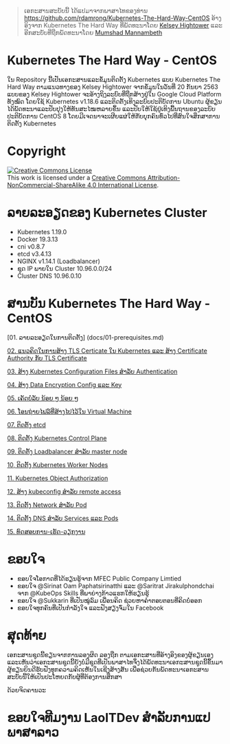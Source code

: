 > ເອກະສານສະບັບນີ້ ໄດ້ແປມາຈາກພາສາໄທຂອງທ່ານ https://github.com/rdamrong/Kubernetes-The-Hard-Way-CentOS ອ້າງອິງຈາກ Kubernetes The Hard Way ທີ່ພັດທະນາໂດຍ [Kelsey Hightower](https://github.com/kelseyhightower/kubernetes-the-hard-way) ແລະອີກສະບັບທີ່ຖືກພັດທະນາໂດຍ [Mumshad Mannambeth](https://github.com/mmumshad/kubernetes-the-hard-way)
# Kubernetes The Hard Way - CentOS
ໃນ Repository ນີ້ເປັນເອກະສານແລະຂໍ້ມູນຕິດຕັ້ງ Kubernetes ແບບ Kubernetes The Hard Way ຕາມແນວທາງຂອງ Kelsey Hightower ຈາກຂໍ້ມູນໃນວັນທີ່ 20 ກັນຍາ 2563 ແບບຂອງ Kelsey Hightower ຈະອ້າງຖິງລະບົບທີ່ຖືກສ້າງຢູ່ໃນ Google Cloud Platform ທັງໝົດ ໂດຍໃຊ້ Kubernetes v1.18.6 ແລະຕິດຕັ້ງເທິງລະບົບປະຕິບັດການ Ubuntu  ຜູ້ຂຽນໄດ້ພັດທະນາແລະປັບປຸງໃຫ້ທັນສະໄໝຫລາຍຂຶ້ນ ແລະປັບໃຫ້ໃຊ້ຢູ່ເທິງພື້ນຖານຂອງລະບົບປະຕິບັດການ CentOS 8 ໂດຍມີເຈດນາຈະເຜີຍແຜ່ໃຫ້ກັບບຸກຄົນທົ່ວໄປທີ່ສົນໃຈສຶກສາການຕິດຕັ້ງ Kubernetes 
# Copyright

<a rel="license" href="http://creativecommons.org/licenses/by-nc-sa/4.0/"><img alt="Creative Commons License" style="border-width:0" src="https://i.creativecommons.org/l/by-nc-sa/4.0/88x31.png" /></a><br />This work is licensed under a <a rel="license" href="http://creativecommons.org/licenses/by-nc-sa/4.0/">Creative Commons Attribution-NonCommercial-ShareAlike 4.0 International License</a>.
# ລາຍລະອຽດຂອງ Kubernetes Cluster
- Kubernetes 1.19.0
- Docker 19.3.13
- cni v0.8.7
- etcd v3.4.13
- NGINX v1.14.1 (Loadbalancer)
- ຊຸດ IP ພາຍໃນ Cluster 10.96.0.0/24
- Cluster DNS 10.96.0.10
# ສານບັນ Kubernetes The Hard Way - CentOS
[01. ລາຍລະອຽດໃນການຕິດຕັ້ງ] (docs/01-prerequisites.md)

[02. ແນວຄິດໃນການສ້າງ TLS Certicate ໃນ Kubernetes ແລະ ສ້າງ Certificate Authority ກັບ TLS Certificate](docs/02-generating-tls-certificate.md)

[03. ສ້າງ Kubernetes Configuration Files ສຳລັບ Authentication](docs/03-generating-kubenetes-configuration-file.md)

[04. ສ້າງ Data Encryption Config ແລະ Key](docs/04-generating-data-encryption-key.md)

[05. ເຄັດບໍ່ລັບ ນ້ອຍ ໆ ນ້ອຍ ໆ](docs/05-tip-n-trick.md)

[06. ໂອນຖ່າຍໄຟລ໌ທີ່ສ້າງໄປໄວ້ໃນ Virtual Machine](docs/06-transfer-file.md)

[07. ຕິດຕັ້ງ etcd](docs/07-install_etcd_cluster.md)

[08. ຕິດຕັ້ງ Kubernetes Control Plane](docs/08-install_kubernetes_control_plane.md)

[09. ຕິດຕັ້ງ Loadbalancer ສຳລັບ master node](docs/09-loadbalancer.md)

[10, ຕິດຕັ້ງ Kubernetes Worker Nodes](docs/10-install-worker-node.md)

[11. Kubernetes Object Authorization](docs/11-kubernetes-object-authorization.md)

[12. ສ້າງ kubeconfig ສຳລັບ remote access](docs/12-kubectl-remote-access.md)

[13. ຕິດຕັ້ງ Network ສຳລັບ Pod](docs/13-pod-network.md)

[14. ຕິດຕັ້ງ DNS ສຳລັບ Services ແລະ Pods](docs/14-dns-for-services-and-pods.md)

[15. ທົດສອບການ-ເຮັດ-ວຽກງານ](docs/15-test.md)

# ຂອບໃຈ
- ຂອບໃຈໂອກາດທີ່ໄດ້ຮຽນຮູ້ຈາກ MFEC Public Company Limtied
- ຂອບໃຈ @Sirinat Oam Paphatsirinatthi ແລະ @Saritrat Jirakulphondchai ຈາກ @KubeOps Skills ທີ່ພາຍ່າງກ້າວແຮກໃຫ້ຮຽນຮູ້
- ຂອບໃຈ @Sukkarin ທີ່ເປັນໝູ່ລົມ ເພື່ອນຄິດ ຊ່ວຍຫາຄຳຕອບຕອນທີ່ຄິດບໍ່ອອກ
- ຂອບໃຈທຸກຄົນທີ່ເປັນກຳລັງໃຈ ແລະຟັງສຽງຈົ່ມໃນ Facebook

# ສຸດທ້າຍ
ເອກະສານຊຸດນີ້ຂຽນຈາກການລອງຜິດ ລອງຖືກ ຕາມເອກະສານທີ່ອ້າງອິງຂອງຜູ້ຂຽນເອງ ແລະເຫັນວ່າເອກະສານຊຸດນີ້ຍັງບໍ່ມີຊຸດທີ່ເປັນພາສາໄທຈຶ່ງໄດ້ພັດທະນາເອກະສານຊຸດນີ້ຂຶ້ນມາ ຜູ້ຂຽນຍິນດີຮັບຟັງທຸກຄວາມຄິດເຫັນໃນເຊີງສ້າງສັນ ເພື່ອຊ່ວຍກັນພັດທະນາເອກະສານສະບັບນີ້ໃຫ້ເປັນປະໂຫຍດກັບຜູ້ທີ່ຕ້ອງການສຶກສາ

ດ້ວຍຈິດຄານວະ

# ຂອບໃຈທີມງານ LaoITDev ສຳລັບການແປພາສາລາວ
